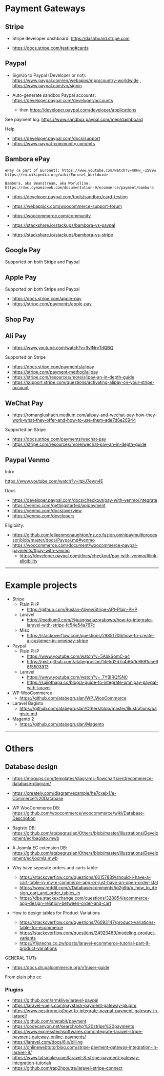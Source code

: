 # Payment Gateways

## Stripe

- Stripe developer dashboard: https://dashboard.stripe.com


- https://docs.stripe.com/testing#cards

## Paypal

- SignUp to Paypal (Developer or not): https://www.paypal.com/en/webapps/mpp/country-worldwide , https://www.paypal.com/vn/signin

- Auto-generate sandbox Paypal accounts: https://developer.paypal.com/developer/accounts 
	- then https://developer.paypal.com/developer/applications

See payment log: https://www.sandbox.paypal.com/mep/dashboard

Help

- https://developer.paypal.com/docs/support
- https://www.paypal-community.com/mts

## Bambora ePay

	ePay (a part of Euronet): https://www.youtube.com/watch?v=mKHw_-ISV9w 
	https://en.wikipedia.org/wiki/Euronet_Worldwide

	Bambora, aka Beanstream, aka Worldline: https://doc.dynamicweb.com/documentation-9/ecommerce/payment/bambora


- https://developer.paypal.com/tools/sandbox/card-testing


- https://webappick.com/woocommerce-support-forum
- https://woocommerce.com/community


- https://stackshare.io/stackups/bambora-vs-paypal
- https://stackshare.io/stackups/bambora-vs-stripe

## Google Pay

Supported on both Stripe and Paypal

## Apple Pay

Supported on both Stripe and Paypal

- https://docs.stripe.com/apple-pay
- https://stripe.com/payments/apple-pay

## Shop Pay

## Ali Pay

- https://www.youtube.com/watch?v=9vlNrvTdQBQ

Supported on Stripe 

- https://docs.stripe.com/payments/alipay
- https://stripe.com/payment-method/alipay
- https://stripe.com/resources/more/alipay-an-in-depth-guide
- https://support.stripe.com/questions/activating-alipay-on-your-stripe-account

## WeChat Pay

- https://romanglushach.medium.com/alipay-and-wechat-pay-how-they-work-what-they-offer-and-how-to-use-them-ade7d6e20944

Supported on Stripe 

- https://docs.stripe.com/payments/wechat-pay
- https://stripe.com/resources/more/wechat-pay-an-in-depth-guide

## Paypal Venmo

Intro

https://www.youtube.com/watch?v=itpIJ7ewn4E

Docs

- https://developer.paypal.com/docs/checkout/pay-with-venmo/integrate
- https://venmo.com/gettingstarted/apipayment
- https://venmo.com/docs/overview
- https://venmo.com/developers

Eligibility:
- https://github.com/eileenmcnaughton/nz.co.fuzion.omnipaymultiprocessor/blob/master/docs/Paypal.md#venmo
- https://woocommerce.com/document/woocommerce-paypal-payments/#pay-with-venmo
	- https://developer.paypal.com/docs/checkout/pay-with-venmo/#link-eligibility

---

# Example projects

- Stripe
	- Plain PHP
		- https://github.com/Ruslan-Aliyev/Stripe-API-Plain-PHP
	- Laravel
		- https://medium0.com/@juangsalazprabowo/how-to-integrate-laravel-with-stripe-fc54e54a767c
	- Misc
		- https://stackoverflow.com/questions/29851706/how-to-create-a-customer-in-omnipay-stripe
- Paypal
	- Plain PHP
		- https://www.youtube.com/watch?v=5AbkSomC-a4
		- https://gist.github.com/atabegruslan/1de5d2d7c4d6c1c6681c5e66f5503913
	- Laravel
		- https://www.youtube.com/watch?v=_7YBIRQfSN0
		- https://sujipthapa.co/blog/a-guide-to-integrate-omnipay-paypal-with-laravel
- WP-WooCommerce
	- https://github.com/atabegruslan/WP_WooCommerce
- Laravel Bagisto
	- https://github.com/atabegruslan/Others/blob/master/Illustrations/bagisto.md
- Magento 2
	- https://github.com/atabegruslan/Magento

---

# Others

## Database design

- https://moqups.com/templates/diagrams-flowcharts/erd/ecommerce-database-diagram/
- https://creately.com/diagram/example/he7cxejx1/e-Commerce%20Database
- WP WooCommerce DB: https://github.com/woocommerce/woocommerce/wiki/Database-Description
- Bagisto DB: https://github.com/atabegruslan/Others/blob/master/Illustrations/Development/ec/bagisto.mwb
- A Joomla EC extension DB: https://github.com/atabegruslan/Others/blob/master/Illustrations/Development/ec/joomla.mwb



- Why have seperate orders and carts table:
	- https://stackoverflow.com/questions/60157839/should-i-have-a-cart-table-in-my-e-commerce-app-or-just-have-an-open-order-stat
	- https://www.reddit.com/r/Database/comments/iq2g9q/q_how_to_design_cart_and_order_tables_in
	- https://dba.stackexchange.com/questions/328854/ecommerce-app-design-relation-between-order-and-cart
- How to design tables for Product Variations
	- https://stackoverflow.com/questions/76093147/product-variations-table-for-ecommerce
	- https://stackoverflow.com/questions/24923469/modeling-product-variants
	- https://flixtechs.co.zw/posts/laravel-ecommerce-tutorial-part-8-product-variations







GENERAL TUTs

- https://docs.drupalcommerce.org/v1/user-guide






From plain php ec

### Plugins

- https://github.com/srmklive/laravel-paypal
- https://laravel-vuejs.com/paystack-payment-gateway-plugin/
- https://www.positronx.io/how-to-integrate-paypal-payment-gateway-in-laravel/
- https://github.com/shetabit/payment
- https://codecanyon.net/search/php%20stripe%20payments
- https://www.expresstechsoftwares.com/integrate-laravel-stripe-payment-gateway-online-payments/
- https://laravel.com/docs/8.x/billing
- https://onlinewebtutorblog.com/stripe-payment-gateway-integration-in-laravel-8/
- https://www.tutsmake.com/laravel-8-stripe-payment-gateway-integration-tutorial/
- https://github.com/rap2hpoutre/laravel-stripe-connect
